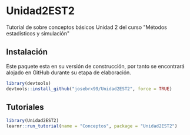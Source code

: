 <!-- README.md is generated from README.Rmd. Please edit that file -->

# Unidad2EST2

<!-- badges: start -->
<!-- badges: end -->

Tutorial de sobre conceptos básicos Unidad 2 del curso "Métodos estadísticos y simulación"

## Instalación

Este paquete esta en su versión de construcción, por tanto se encontrará
alojado en GitHub durante su etapa de elaboración.

``` r
library(devtools)
devtools::install_github("josebrx99/Unidad2EST2", force = TRUE)
```

## Tutoriales
``` r
library(Unidad2EST2)
learnr::run_tutorial(name = "Conceptos", package = "Unidad2EST2")
```
